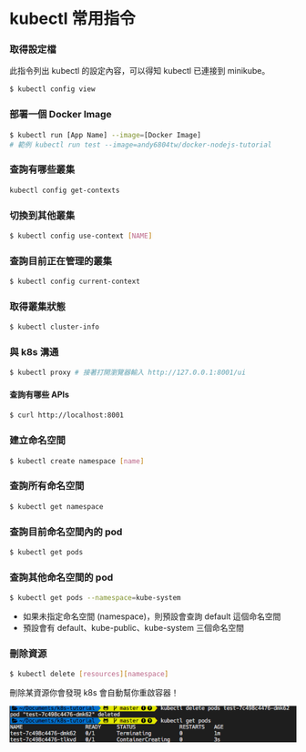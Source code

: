 # kubectl 常用指令

### 取得設定檔
此指令列出 kubectl 的設定內容，可以得知 kubectl 已連接到 minikube。
```bash
$ kubectl config view
```

### 部署一個 Docker Image
```bash
$ kubectl run [App Name] --image=[Docker Image]  
# 範例 kubectl run test --image=andy6804tw/docker-nodejs-tutorial
```

### 查詢有哪些叢集

```bash
kubectl config get-contexts
```

### 切換到其他叢集

```bash
$ kubectl config use-context [NAME]
```

### 查詢目前正在管理的叢集

```bash
$ kubectl config current-context
```

### 取得叢集狀態

```bash
$ kubectl cluster-info
```

### 與 k8s 溝通

```bash
$ kubectl proxy # 接著打開瀏覽器輸入 http://127.0.0.1:8001/ui
```

#### 查詢有哪些 APIs 
```bash
$ curl http://localhost:8001
```

### 建立命名空間
```bash
$ kubectl create namespace [name]
```

### 查詢所有命名空間
```bash
$ kubectl get namespace
```

### 查詢目前命名空間內的 pod
```bash
$ kubectl get pods
```

### 查詢其他命名空間的 pod
```bash
$ kubectl get pods --namespace=kube-system
```

- 如果未指定命名空間 (namespace)，則預設會查詢 default 這個命名空間
- 預設會有 default、kube-public、kube-system 三個命名空間

### 刪除資源
```bash
$ kubectl delete [resources][namespace]
```
刪除某資源你會發現 k8s 會自動幫你重啟容器！

<img src="./images/part3/img01.png">
